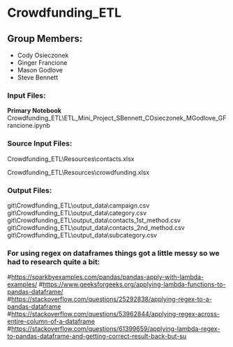 # Crowdfunding_ETL
## Group Members:
* Cody Osieczonek
* Ginger Francione
* Mason Godlove
* Steve Bennett

### **Input Files:**  
**Primary Notebook**
Crowdfunding_ETL\ETL_Mini_Project_SBennett_COsieczonek_MGodlove_GFrancione.ipynb

### **Source Input Files:**
Crowdfunding_ETL\Resources\contacts.xlsx

Crowdfunding_ETL\Resources\crowdfunding.xlsx  

### **Output Files:**
git\Crowdfunding_ETL\output_data\campaign.csv  
git\Crowdfunding_ETL\output_data\category.csv  
git\Crowdfunding_ETL\output_data\contacts_1st_method.csv  
git\Crowdfunding_ETL\output_data\contacts_2nd_method.csv  
git\Crowdfunding_ETL\output_data\subcategory.csv  

### **For using regex on dataframes things got a little messy so we had to research quite a bit:**
#https://sparkbyexamples.com/pandas/pandas-apply-with-lambda-examples/
#https://www.geeksforgeeks.org/applying-lambda-functions-to-pandas-dataframe/
#https://stackoverflow.com/questions/25292838/applying-regex-to-a-pandas-dataframe
#https://stackoverflow.com/questions/53962844/applying-regex-across-entire-column-of-a-dataframe
#https://stackoverflow.com/questions/61399659/applying-lambda-regex-to-pandas-dataframe-and-getting-correct-result-back-but-su